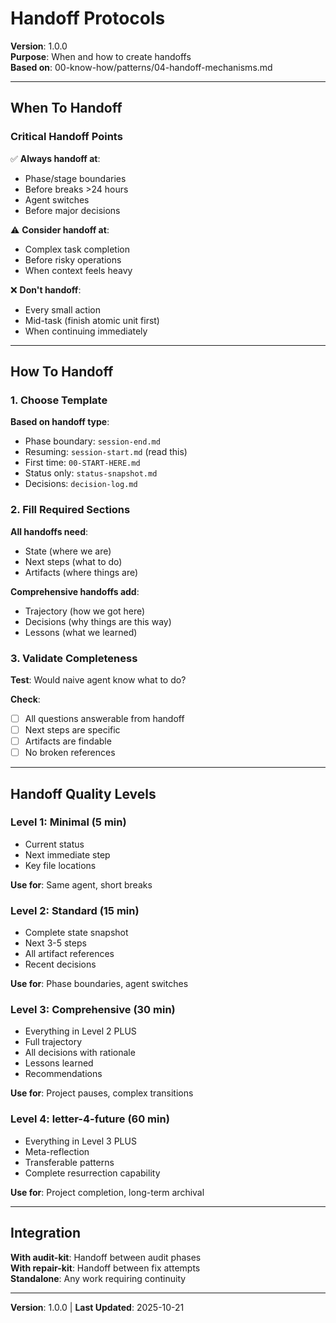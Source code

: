 # Handoff Protocols

**Version**: 1.0.0  
**Purpose**: When and how to create handoffs  
**Based on**: 00-know-how/patterns/04-handoff-mechanisms.md

---

## When To Handoff

### Critical Handoff Points

✅ **Always handoff at**:
- Phase/stage boundaries
- Before breaks >24 hours
- Agent switches
- Before major decisions

⚠️ **Consider handoff at**:
- Complex task completion
- Before risky operations
- When context feels heavy

❌ **Don't handoff**:
- Every small action
- Mid-task (finish atomic unit first)
- When continuing immediately

---

## How To Handoff

### 1. Choose Template

**Based on handoff type**:
- Phase boundary: `session-end.md`
- Resuming: `session-start.md` (read this)
- First time: `00-START-HERE.md`
- Status only: `status-snapshot.md`
- Decisions: `decision-log.md`

### 2. Fill Required Sections

**All handoffs need**:
- State (where we are)
- Next steps (what to do)
- Artifacts (where things are)

**Comprehensive handoffs add**:
- Trajectory (how we got here)
- Decisions (why things are this way)
- Lessons (what we learned)

### 3. Validate Completeness

**Test**: Would naive agent know what to do?

**Check**:
- [ ] All questions answerable from handoff
- [ ] Next steps are specific
- [ ] Artifacts are findable
- [ ] No broken references

---

## Handoff Quality Levels

### Level 1: Minimal (5 min)
- Current status
- Next immediate step
- Key file locations

**Use for**: Same agent, short breaks

### Level 2: Standard (15 min)
- Complete state snapshot
- Next 3-5 steps
- All artifact references
- Recent decisions

**Use for**: Phase boundaries, agent switches

### Level 3: Comprehensive (30 min)
- Everything in Level 2 PLUS
- Full trajectory
- All decisions with rationale
- Lessons learned
- Recommendations

**Use for**: Project pauses, complex transitions

### Level 4: letter-4-future (60 min)
- Everything in Level 3 PLUS
- Meta-reflection
- Transferable patterns
- Complete resurrection capability

**Use for**: Project completion, long-term archival

---

## Integration

**With audit-kit**: Handoff between audit phases  
**With repair-kit**: Handoff between fix attempts  
**Standalone**: Any work requiring continuity

---

**Version**: 1.0.0 | **Last Updated**: 2025-10-21

